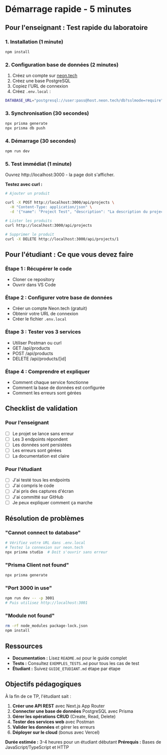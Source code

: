 # Démarrage rapide - 5 minutes

## Pour l'enseignant : Test rapide du laboratoire

### 1. Installation (1 minute)
```bash
npm install
```

### 2. Configuration base de données (2 minutes)
1. Créez un compte sur [neon.tech](https://neon.tech)
2. Créez une base PostgreSQL
3. Copiez l'URL de connexion
4. Créez `.env.local` :
```bash
DATABASE_URL="postgresql://user:pass@host.neon.tech/db?sslmode=require"
```

### 3. Synchronisation (30 secondes)
```bash
npx prisma generate
npx prisma db push
```

### 4. Démarrage (30 secondes)
```bash
npm run dev
```

### 5. Test immédiat (1 minute)
Ouvrez http://localhost:3000 - la page doit s'afficher.

**Testez avec curl :**
```bash
# Ajouter un produit

curl -X POST http://localhost:3000/api/projects \
  -H "Content-Type: application/json" \
  -d '{"name": "Project Test", "description": "La description du project", "technologies": "Les technologies utilisees", "status": "Terminee", "url": "urlDuProject.com"}'

# Lister les produits
curl http://localhost:3000/api/projects

# Supprimer le produit
curl -X DELETE http://localhost:3000/api/projects/1
```

## Pour l'étudiant : Ce que vous devez faire

### Étape 1 : Récupérer le code
- Cloner ce repository
- Ouvrir dans VS Code

### Étape 2 : Configurer votre base de données
- Créer un compte Neon.tech (gratuit)
- Obtenir votre URL de connexion
- Créer le fichier `.env.local`

### Étape 3 : Tester vos 3 services
- Utiliser Postman ou curl
- GET /api/products
- POST /api/products
- DELETE /api/products/[id]

### Étape 4 : Comprendre et expliquer
- Comment chaque service fonctionne
- Comment la base de données est configurée
- Comment les erreurs sont gérées

## Checklist de validation

### Pour l'enseignant
- [ ] Le projet se lance sans erreur
- [ ] Les 3 endpoints répondent
- [ ] Les données sont persistées
- [ ] Les erreurs sont gérées
- [ ] La documentation est claire

### Pour l'étudiant
- [ ] J'ai testé tous les endpoints
- [ ] J'ai compris le code
- [ ] J'ai pris des captures d'écran
- [ ] J'ai committé sur GitHub
- [ ] Je peux expliquer comment ça marche

## Résolution de problèmes

### "Cannot connect to database"
```bash
# Vérifiez votre URL dans .env.local
# Testez la connexion sur neon.tech
npx prisma studio  # Doit s'ouvrir sans erreur
```

### "Prisma Client not found"
```bash
npx prisma generate
```

### "Port 3000 in use"
```bash
npm run dev -- -p 3001
# Puis utilisez http://localhost:3001
```

### "Module not found"
```bash
rm -rf node_modules package-lock.json
npm install
```

## Ressources

- **Documentation :** Lisez `README.md` pour le guide complet
- **Tests :** Consultez `EXEMPLES_TESTS.md` pour tous les cas de test
- **Étudiant :** Suivez `GUIDE_ETUDIANT.md` étape par étape

## Objectifs pédagogiques

À la fin de ce TP, l'étudiant sait :
1. **Créer une API REST** avec Next.js App Router
2. **Connecter une base de données** PostgreSQL avec Prisma
3. **Gérer les opérations CRUD** (Create, Read, Delete)
4. **Tester des services web** avec Postman
5. **Valider les données** et gérer les erreurs
6. **Déployer sur le cloud** (bonus avec Vercel)

**Durée estimée :** 3-4 heures pour un étudiant débutant
**Prérequis :** Bases de JavaScript/TypeScript et HTTP
